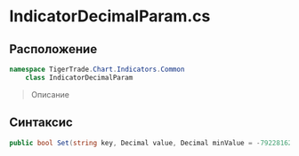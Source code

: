 
# IndicatorDecimalParam.cs
## Расположение
```csharp
namespace TigerTrade.Chart.Indicators.Common  
    class IndicatorDecimalParam
```

> Описание

## Синтаксис
```csharp
public bool Set(string key, Decimal value, Decimal minValue = -79228162514264337593543950335M, Decimal maxValue = 79228162514264337593543950335M)
```
